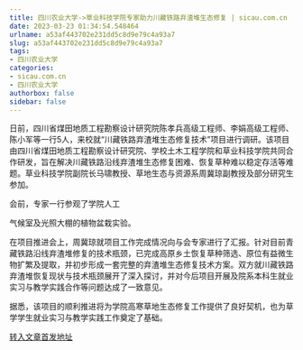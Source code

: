 ```yaml
---
title: 四川农业大学->草业科技学院专家助力川藏铁路弃渣堆生态修复 | sicau.com.cn
date: 2023-03-23 01:34:54.548464
urlname: a53af443702e231dd5c8d9e79c4a93a7
slug: a53af443702e231dd5c8d9e79c4a93a7
tags: 
- 四川农业大学
categories:
- sicau.com.cn
- 四川农业大学
authorbox: false
sidebar: false
---
```

日前，四川省煤田地质工程勘察设计研究院陈孝兵高级工程师、李娟高级工程师、陈小军等一行5人，来校就“川藏铁路弃渣堆生态修复技术”项目进行调研。该项目由四川省煤田地质工程勘察设计研究院、学校土木工程学院和草业科技学院共同合作研发，旨在解决川藏铁路沿线弃渣堆生态修复困难、恢复草种难以稳定存活等难题。草业科技学院副院长马啸教授、草地生态与资源系周冀琼副教授及部分研究生参加。

会前，专家一行参观了学院人工
<!--more-->
气候室及光照大棚的植物盆栽实验。

在项目推进会上，周冀琼就项目工作完成情况向与会专家进行了汇报。针对目前青藏铁路沿线弃渣堆修复的技术瓶颈，已完成高原乡土恢复草种筛选、原位有益微生物扩繁及提取，并初步形成一套完整的弃渣堆生态修复技术方案。双方就川藏铁路弃渣堆恢复现状与技术瓶颈展开了深入探讨，并对今后项目开展及院系本科生就业实习与教学实践合作等问题达成了一致意见。

据悉，该项目的顺利推进将为学院高寒草地生态修复工作提供了良好契机，也为草学学生就业实习与教学实践工作奠定了基础。



[转入文章首发地址](https://news.sicau.edu.cn/info/1078/71479.htm)